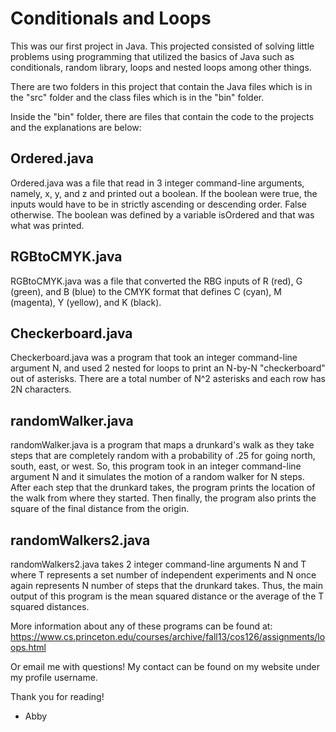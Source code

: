# Conditionals and Loops

This was our first project in Java. This projected consisted of solving little problems using programming that utilized the basics of Java such as conditionals, random library, loops and nested loops among other things. 

There are two folders in this project that contain the Java files which is in the "src" folder and the class files which is in the "bin" folder. 

Inside the "bin" folder, there are files that contain the code to the projects and the explanations are below:

## Ordered.java

Ordered.java was a file that read in 3 integer command-line arguments, namely, x, y, and z and printed out a boolean. If the boolean were true, the inputs would have to be in strictly ascending or descending order. False otherwise. The boolean was defined by a variable isOrdered and that was what was printed. 

## RGBtoCMYK.java

RGBtoCMYK.java was a file that converted the RBG inputs of R (red), G (green), and B (blue) to the CMYK format that defines C (cyan), M (magenta), Y (yellow), and K (black). 

## Checkerboard.java

Checkerboard.java was a program that took an integer command-line argument N, and used 2 nested for loops to print an N-by-N "checkerboard" out of asterisks. There are a total number of N^2 asterisks and each row has 2N characters. 

## randomWalker.java

randomWalker.java is a program that maps a drunkard's walk as they take steps that are completely random with a probability of .25 for going north, south, east, or west. So, this program took in an integer command-line argument N and it simulates the motion of a random walker for N steps. After each step that the drunkard takes, the program prints the location of the walk from where they started. Then finally, the program also prints the square of the final distance from the origin. 

## randomWalkers2.java

randomWalkers2.java takes 2 integer command-line arguments N and T where T represents a set number of independent experiments and N once again represents N number of steps that the drunkard takes. Thus, the main output of this program is the mean squared distance or the average of the T squared distances. 

More information about any of these programs can be found at: https://www.cs.princeton.edu/courses/archive/fall13/cos126/assignments/loops.html

Or email me with questions! My contact can be found on my website under my profile username. 

Thank you for reading!
- Abby
